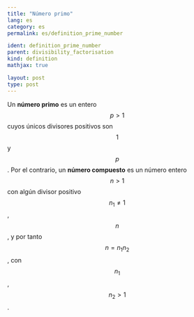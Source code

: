 ```yaml
---
title: "Número primo"
lang: es
category: es
permalink: es/definition_prime_number

ident: definition_prime_number
parent: divisibility_factorisation
kind: definition
mathjax: true

layout: post
type: post
---
```


Un **número primo** es un entero $$p>1$$ cuyos únicos divisores positivos son $$1$$ y $$p$$. Por el contrario, un **número compuesto** es un número entero $$n>1$$ con algún divisor positivo $$n_1\neq 1$$, $$n$$, y por tanto $$n=n_1n_2$$, con $$n_1$$, $$n_2>1$$.

